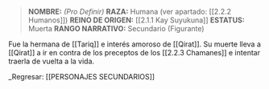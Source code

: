 > **NOMBRE:** _(Pro Definir)_
> **RAZA:** Humana (ver apartado: [[2.2.2 Humanos]])
> **REINO DE ORIGEN:** [[2.1.1 Kay Suyukuna]]
> **ESTATUS:** Muerta
> **RANGO NARRATIVO:** Secundario (Figurante)

Fue la hermana de [[Tariq]] e interés amoroso de [[Qirat]]. Su muerte lleva a [[Qirat]] a ir en contra de los preceptos de los [[2.2.3 Chamanes]] e intentar traerla de vuelta a la vida.

_Regresar: [[PERSONAJES SECUNDARIOS]]